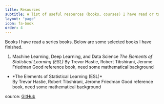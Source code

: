 ```yaml
---
title: Resources
subtitle: A list of useful resources (books, courses) I have read or taken.
layout: "page"
icon: fa-book
order: 4
---
```


Books
I have read a series books. Below are some selected books I have finished.

1. Machine Learning, Deep Learning, and Data Science
  *The Elements of Statistical Learning (ESL)*
  By Trevor Hastie, Robert Tibshirani, Jerome Friedman
  Good reference book, need some mathematical background

<ul>
        <li>*The Elements of Statistical Learning (ESL)* <br />
        By Trevor Hastie, Robert Tibshirani, Jerome Friedman Good reference book, need some mathematical background </li>
    </ul>

source: [GitHub]("https://github.com/chenghaoding90/chenghaoding90.github.io")
